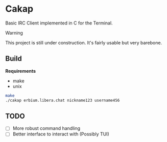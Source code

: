 # Cakap

Basic IRC Client implemented in C for the Terminal.

> [!WARNING]
> This project is still under construction. It's fairly usable but
> very barebone.

## Build
**Requirements**
- make
- unix

```bash
make
./cakap erbium.libera.chat nickname123 username456
```

## TODO
- [ ] More robust command handling
- [ ] Better interface to interact with (Possibly TUI)

